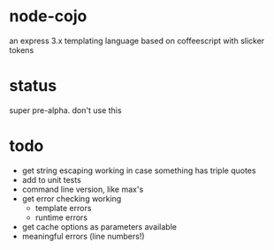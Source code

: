 node-cojo
=========
an express 3.x templating language based on coffeescript with slicker tokens

status
======
super pre-alpha. don't use this

todo
======
- get string escaping working in case something has triple quotes
- add to unit tests
- command line version, like max's
- get error checking working
	 - template errors
	 - runtime errors
- get cache options as parameters available
- meaningful errors (line numbers!)